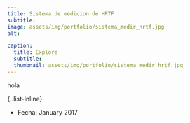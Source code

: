 ```yaml
---
title: Sistema de medicion de HRTF
subtitle: 
image: assets/img/portfolio/sistema_medir_hrtf.jpg
alt: 

caption:
  title: Explore
  subtitle: 
  thumbnail: assets/img/portfolio/sistema_medir_hrtf.jpg
---
```

hola

{:.list-inline}
- Fecha: January 2017

